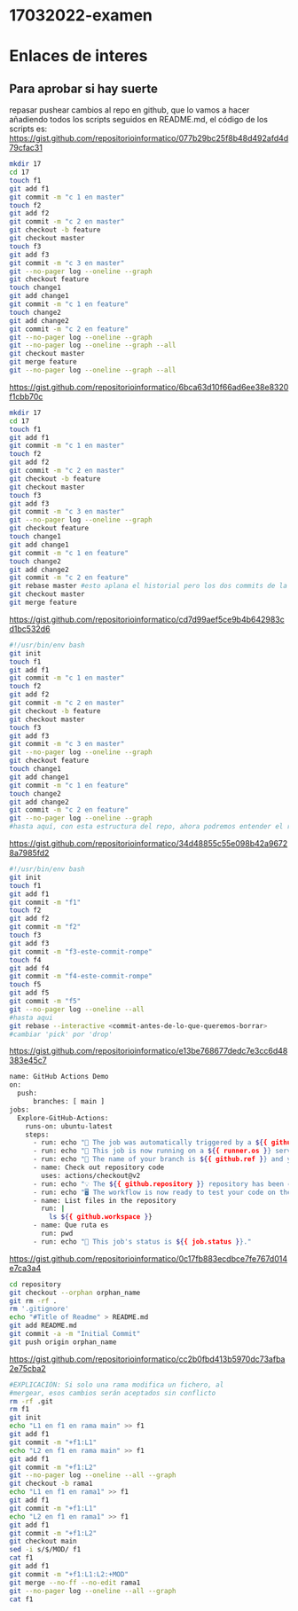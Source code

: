 # 17032022-examen
# Enlaces de interes
## Para aprobar si hay suerte

repasar pushear cambios al repo en github, que lo vamos a hacer añadiendo todos los scripts seguidos en README.md, el código de los scripts es:
https://gist.github.com/repositorioinformatico/077b29bc25f8b48d492afd4d79cfac31
>
```sh
mkdir 17
cd 17
touch f1
git add f1
git commit -m "c 1 en master"
touch f2
git add f2
git commit -m "c 2 en master"
git checkout -b feature
git checkout master
touch f3
git add f3
git commit -m "c 3 en master"
git --no-pager log --oneline --graph
git checkout feature
touch change1
git add change1
git commit -m "c 1 en feature"
touch change2
git add change2
git commit -m "c 2 en feature"
git --no-pager log --oneline --graph
git --no-pager log --oneline --graph --all
git checkout master
git merge feature
git --no-pager log --oneline --graph --all
```

https://gist.github.com/repositorioinformatico/6bca63d10f66ad6ee38e8320f1cbb70c
```sh
mkdir 17
cd 17
touch f1
git add f1
git commit -m "c 1 en master"
touch f2
git add f2
git commit -m "c 2 en master"
git checkout -b feature
git checkout master
touch f3
git add f3
git commit -m "c 3 en master"
git --no-pager log --oneline --graph
git checkout feature
touch change1
git add change1
git commit -m "c 1 en feature"
touch change2
git add change2
git commit -m "c 2 en feature"
git rebase master #esto aplana el historial pero los dos commits de la rama feature pasarán a tener otro hash!
git checkout master
git merge feature

```

https://gist.github.com/repositorioinformatico/cd7d99aef5ce9b4b642983cd1bc532d6
```sh
#!/usr/bin/env bash
git init
touch f1
git add f1
git commit -m "c 1 en master"
touch f2
git add f2
git commit -m "c 2 en master"
git checkout -b feature
git checkout master
touch f3
git add f3
git commit -m "c 3 en master"
git --no-pager log --oneline --graph
git checkout feature
touch change1
git add change1
git commit -m "c 1 en feature"
touch change2
git add change2
git commit -m "c 2 en feature"
git --no-pager log --oneline --graph
#hasta aquí, con esta estructura del repo, ahora podremos entender el rebase y compararlo con el merge
```

https://gist.github.com/repositorioinformatico/34d48855c55e098b42a96728a7985fd2
```sh
#!/usr/bin/env bash
git init
touch f1
git add f1
git commit -m "f1"
touch f2
git add f2
git commit -m "f2"
touch f3
git add f3
git commit -m "f3-este-commit-rompe"
touch f4
git add f4
git commit -m "f4-este-commit-rompe"
touch f5
git add f5
git commit -m "f5"
git --no-pager log --oneline --all 
#hasta aqui
git rebase --interactive <commit-antes-de-lo-que-queremos-borrar>
#cambiar 'pick' por 'drop'
```

https://gist.github.com/repositorioinformatico/e13be768677dedc7e3cc6d48383e45c7
```sh
name: GitHub Actions Demo
on: 
  push:
      branches: [ main ]
jobs:
  Explore-GitHub-Actions:
    runs-on: ubuntu-latest
    steps:
      - run: echo "🎉 The job was automatically triggered by a ${{ github.event_name }} event."
      - run: echo "🐧 This job is now running on a ${{ runner.os }} server hosted by GitHub!"
      - run: echo "🔎 The name of your branch is ${{ github.ref }} and your repository is ${{ github.repository }}."
      - name: Check out repository code
        uses: actions/checkout@v2
      - run: echo "💡 The ${{ github.repository }} repository has been cloned to the runner."
      - run: echo "🖥️ The workflow is now ready to test your code on the runner."
      - name: List files in the repository
        run: |
          ls ${{ github.workspace }}
      - name: Que ruta es
        run: pwd
      - run: echo "🍏 This job's status is ${{ job.status }}."
```

https://gist.github.com/repositorioinformatico/0c17fb883ecdbce7fe767d014e7ca3a4
```sh
cd repository
git checkout --orphan orphan_name
git rm -rf .
rm '.gitignore'
echo "#Title of Readme" > README.md
git add README.md
git commit -a -m "Initial Commit"
git push origin orphan_name
```

https://gist.github.com/repositorioinformatico/cc2b0fbd413b5970dc73afba2e75cba2
```sh
#EXPLICACIÓN: Si solo una rama modifica un fichero, al
#mergear, esos cambios serán aceptados sin conflicto
rm -rf .git
rm f1
git init
echo "L1 en f1 en rama main" >> f1
git add f1
git commit -m "+f1:L1"
echo "L2 en f1 en rama main" >> f1
git add f1
git commit -m "+f1:L2"
git --no-pager log --oneline --all --graph
git checkout -b rama1
echo "L1 en f1 en rama1" >> f1
git add f1
git commit -m "+f1:L1"
echo "L2 en f1 en rama1" >> f1
git add f1
git commit -m "+f1:L2"
git checkout main
sed -i s/$/MOD/ f1
cat f1
git add f1
git commit -m "+f1:L1:L2:+MOD"
git merge --no-ff --no-edit rama1
git --no-pager log --oneline --all --graph
cat f1

```





